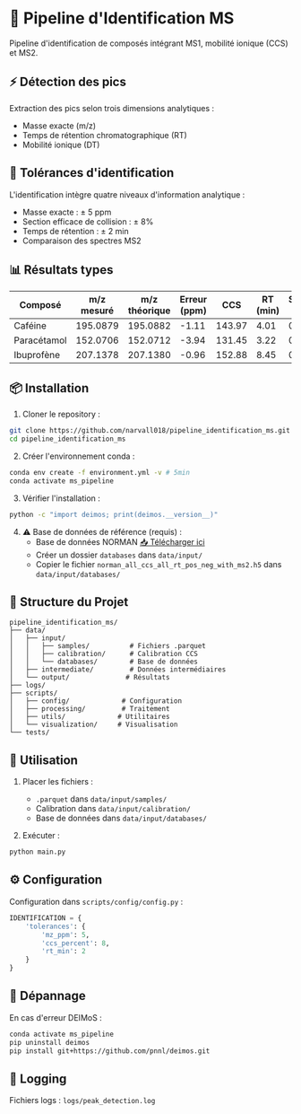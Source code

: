 # 🔬 Pipeline d'Identification MS

Pipeline d'identification de composés intégrant MS1, mobilité ionique (CCS) et MS2.

## ⚡ Détection des pics

Extraction des pics selon trois dimensions analytiques :
- Masse exacte (m/z)
- Temps de rétention chromatographique (RT)
- Mobilité ionique (DT)

## 🎯 Tolérances d'identification

L'identification intègre quatre niveaux d'information analytique :
- Masse exacte : ± 5 ppm
- Section efficace de collision : ± 8%
- Temps de rétention : ± 2 min
- Comparaison des spectres MS2

## 📊 Résultats types

| Composé | m/z mesuré | m/z théorique | Erreur (ppm) | CCS | RT (min) | Score MS2 | Formule | Adduit |
|---------|------------|---------------|--------------|-----|----------|-----------|----------|---------|
| Caféine | 195.0879 | 195.0882 | -1.11 | 143.97 | 4.01 | 0.89 | C8H10N4O2 | [M+H]+ |
| Paracétamol | 152.0706 | 152.0712 | -3.94 | 131.45 | 3.22 | 0.92 | C8H9NO2 | [M+H]+ |
| Ibuprofène | 207.1378 | 207.1380 | -0.96 | 152.88 | 8.45 | 0.78 | C13H18O2 | [M+H]+ |

## 📦 Installation

1. Cloner le repository :
```bash
git clone https://github.com/narvall018/pipeline_identification_ms.git
cd pipeline_identification_ms
```

2. Créer l'environnement conda :
```bash
conda env create -f environment.yml -v # 5min
conda activate ms_pipeline
```

3. Vérifier l'installation :
```bash
python -c "import deimos; print(deimos.__version__)"
```

4. ⚠️ Base de données de référence (requis) :
   - Base de données NORMAN [📥 Télécharger ici](https://drive.google.com/file/d/1mZa1r9RZ4Ioy1cILJqIteAz3vUs_UIaU/view?usp=drive_link)
   - Créer un dossier `databases` dans `data/input/`
   - Copier le fichier `norman_all_ccs_all_rt_pos_neg_with_ms2.h5` dans `data/input/databases/`

## 📁 Structure du Projet

```
pipeline_identification_ms/
├── data/
│   ├── input/
│   │   ├── samples/          # Fichiers .parquet
│   │   ├── calibration/      # Calibration CCS
│   │   └── databases/        # Base de données
│   ├── intermediate/         # Données intermédiaires
│   └── output/              # Résultats
├── logs/
├── scripts/
│   ├── config/             # Configuration
│   ├── processing/         # Traitement
│   ├── utils/             # Utilitaires
│   └── visualization/     # Visualisation
└── tests/
```

## 🚀 Utilisation

1. Placer les fichiers :
   - `.parquet` dans `data/input/samples/`
   - Calibration dans `data/input/calibration/`
   - Base de données dans `data/input/databases/`

2. Exécuter :
```bash
python main.py
```

## ⚙️ Configuration

Configuration dans `scripts/config/config.py` :
```python
IDENTIFICATION = {
    'tolerances': {
        'mz_ppm': 5,
        'ccs_percent': 8,
        'rt_min': 2
    }
}
```

## 🐛 Dépannage

En cas d'erreur DEIMoS :
```bash
conda activate ms_pipeline
pip uninstall deimos
pip install git+https://github.com/pnnl/deimos.git
```

## 📝 Logging

Fichiers logs : `logs/peak_detection.log` 

